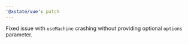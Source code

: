 ```yaml
---
'@xstate/vue': patch
---
```


Fixed issue with `useMachine` crashing without providing optional `options` parameter.
